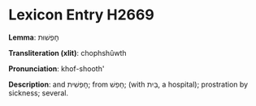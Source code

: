# Lexicon Entry H2669

**Lemma**: חׇפְשׁוּת

**Transliteration (xlit)**: chophshûwth

**Pronunciation**: khof-shooth'

**Description**:
and חׇפְשִׁית; from חָפַשׁ; (with בַּיִת, a hospital); prostration by sickness; several.
